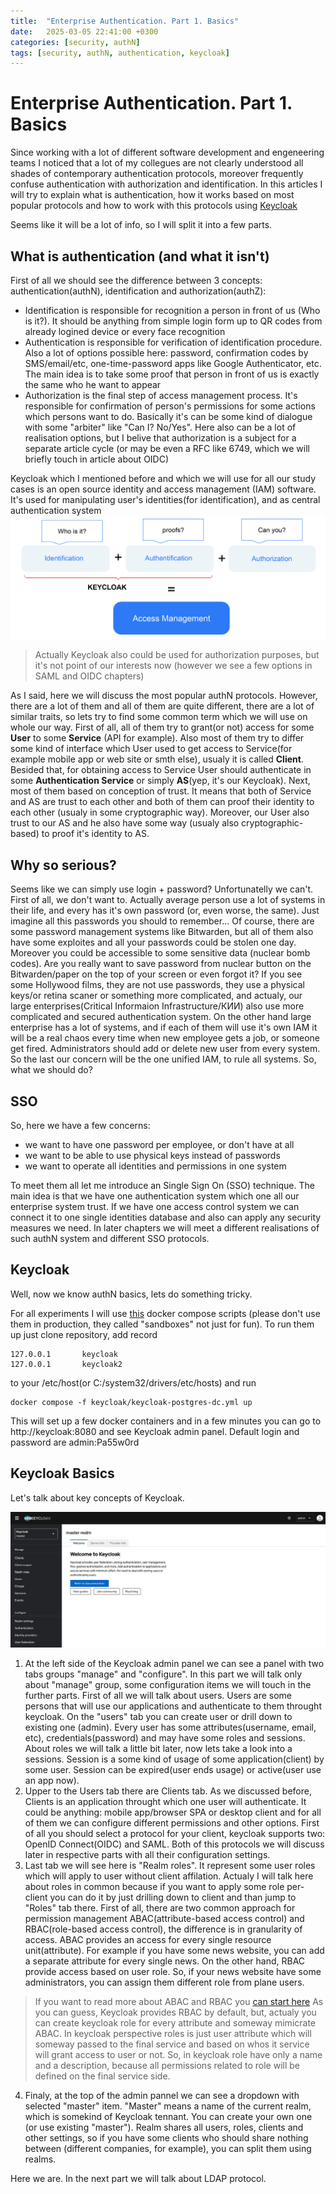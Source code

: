 ```yaml
---
title:  "Enterprise Authentication. Part 1. Basics"
date:   2025-03-05 22:41:00 +0300
categories: [security, authN]
tags: [security, authN, authentication, keycloak]
---
```


# Enterprise Authentication. Part 1. Basics
Since working with a lot of different software development and engeneering teams I noticed that a lot of my collegues are not clearly understood all shades of contemporary authentication protocols, moreover frequently confuse authentication with authorization and identification. In this articles I will try to explain what is authentication, how it works based on most popular protocols and how to work with this protocols using [Keycloak](https://www.keycloak.org/)

Seems like it will be a lot of info, so I will split it into a few parts. 
<!-- Here is the articles list:
- Enterprise Authentication. Part 1. Basics (here you are)
- [Enterprise Authentication. Part 2. LDAP](./auth-ldap.md)
- [Enterprise Authentication. Part 3. Kerberos](./auth-kerberos.md)
- [Enterprise Authentication. Part 4. SAML](./auth-saml.md)
- [Enterprise Authentication. Part 5. OIDC](./auth-oidc.md) -->

## What is authentication (and what it isn't)
First of all we should see the difference between 3 concepts: authentication(authN), identification and authorization(authZ):

- Identification is responsible for recognition a person in front of us (Who is it?). It should be anything from simple login form up to QR codes from already logined device or every face recognition
- Authentication is responsible for verification of identification procedure. Also a lot of options possible here: password, confirmation codes by SMS/email/etc, one-time-password apps like Google Authenticator, etc. The main idea is to take some proof that person in front of us is exactly the same who he want to appear
- Authorization is the final step of access management process. It's responsible for confirmation of person's permissions for some actions which persons want to do. Basically it's can be some kind of dialogue with some "arbiter" like "Can I? No/Yes". Here also can be a lot of realisation options, but I belive that authorization is a subject for a separate article cycle (or may be even a RFC like 6749, which we will briefly touch in article about OIDC)

Keycloak which I mentioned before and which we will use for all our study cases is an open source identity and access management (IAM) software. It's used for manipulating user's identities(for identification), and as central authentication system
![access management](/assets/img/authn/access_management.png)
> Actually Keycloak also could be used for authorization purposes, but it's not point of our interests now (however we see a few options in SAML and OIDC chapters)

As I said, here we will discuss the most popular authN protocols. However, there are a lot of them and all of them are quite different, there are a lot of similar traits, so lets try to find some common term which we will use on whole our way. First of all, all of them try to grant(or not) access for some __User__ to some __Service__ (API for example). Also most of them try to differ some kind of interface which User used to get access to Service(for example mobile app or web site or smth else), usualy it is called __Client__. Besided that, for obtaining access to Service User should authenticate in some __Authentication Service__ or simply __AS__(yep, it's our Keycloak). Next, most of them based on conception of trust. It means that both of Service and AS are trust to each other and both of them can proof their identity to each other (usualy in some cryptographic way). Moreover, our User also trust to our AS and he also have some way (usualy also cryptographic-based) to proof it's identity to AS.


## Why so serious? 
Seems like we can simply use login + password? Unfortunatelly we can't. First of all, we don't want to. Actually average person use a lot of systems in their life, and every has it's own password (or, even worse, the same). Just imagine all  this passwords you should to remember...  Of course, there are some password management systems like Bitwarden, but all of them also have some exploites and all your passwords could be stolen one day. Moreover you could be accessible to some sensitive data (nuclear bomb codes). Are you really want to save password from nuclear button on the Bitwarden/paper on the top of your screen or even forgot it? If you see some Hollywood films, they are not use passwords, they use a physical keys/or retina scaner or something more complicated, and actualy, our large enterprises(Critical Informaion Infrastructure/КИИ) also use more complicated and secured authentication system. On the other hand large enterprise has a lot of systems, and if each of them will use it's own IAM it will be a real chaos every time when new employee gets a job, or someone get fired. Administrators should add or delete new user from every system. So the last our concern will be the one unified IAM, to rule all systems. So, what we should do?

## SSO

So, here we have a few concerns:
- we want to have one password per employee, or don't have at all
- we want to be able to use physical keys instead of passwords
- we want to operate all identities and permissions in one system

To meet them all let me introduce an Single Sign On (SSO) technique. The main idea is that we have one authentication system which one all our enterprise system trust. If we have one access control system we can connect it to one single identities database and also can apply any security measures we need. In later chapters we will meet a different realisations of such authN system and different SSO protocols.

## Keycloak
Well, now we know authN basics, lets do something tricky.

For all experiments I will use [this](https://github.com/ondator/sandboxes) docker compose scripts (please don't use them in production, they called "sandboxes" not just for fun). To run them up just clone repository, add record
```
127.0.0.1       keycloak
127.0.0.1       keycloak2
``` 
to your /etc/host(or C:/system32/drivers/etc/hosts) and run

```
docker compose -f keycloak/keycloak-postgres-dc.yml up
```

This will set up a few docker containers and in a few minutes you can go to http://keycloak:8080 and see Keycloak admin panel. Default login and password are admin:Pa55w0rd

## Keycloak Basics

Let's talk about key concepts of Keycloak.

![access management](/assets/img/authn/kc.jpg)

1. At the left side of the Keycloak admin panel we can see a panel with two tabs groups "manage" and "configure". In this part we will talk only about "manage" group, some configuration items we will touch in the further parts. First of all we will talk about users. Users are some persons that will use our applications and authenticate to them throught keycloak. On the "users" tab you can create user or drill down to existing one (admin). Every user has some attributes(username, email, etc), credentials(password) and may have some roles and sessions. About roles we will talk a little bit later, now lets take a look into a sessions. Session is a some kind of usage of some application(client) by some user. Session can be expired(user ends usage) or active(user use an app now).
2. Upper to the Users tab there are Clients tab. As we discussed before, Clients is an application throught which one user will authenticate. It could be anything: mobile app/browser SPA or desktop client and for all of them we can configure different permissions and other options. First of all you should select a protocol for your client, keycloak supports two: OpenID Connect(OIDC) and SAML. Both of this protocols we will discuss later in respective parts with all their configuration settings.
3. Last tab we will see here is "Realm roles". It represent some user roles which will apply to user without client affilation. Actualy I will talk here about roles in common because if you want to apply some role per-client you can do it by just drilling down to client and than jump to "Roles" tab there.
    First of all, there are two common approach for permission management ABAC(attribute-based access control) and RBAC(role-based access control), the difference is in granularity of access. ABAC provides an access for every single resource unit(attribute). For example if you have some news website, you can add a separate attribute for every single news. On the other hand, RBAC provide access based on user role. So, if your news website have some administrators, you can assign them different role from plane users.
> If you want to read more about ABAC and RBAC you [can start here](https://www.okta.com/identity-101/role-based-access-control-vs-attribute-based-access-control/)
As you can guess, Keycloak provides RBAC by default, but, actualy you can create keycloak role for every attribute and someway mimicrate ABAC. 
In keycloak perspective roles is just user attribute which will someway passed to the final service and based on whos it service will grant access to user or not. So, in keycloak role have only a name and a description, because all permissions related to role will be defined on the final service side.
4. Finaly, at the top of the admin pannel we can see a dropdown with selected "master" item. "Master" means a name of the current realm, which is somekind of Keycloak tennant. You can create your own one (or use existing "master"). Realm shares all users, roles, clients and other settings, so if you have some clients who should share nothing between (different companies, for example), you can split them using realms.

Here we are. In the next part we will talk about LDAP protocol.
